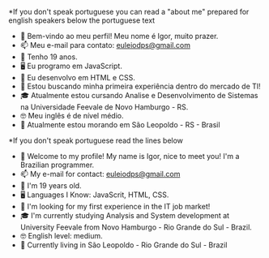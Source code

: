 *If you don't speak portuguese you can read a "about me" prepared for english speakers below the portuguese text

- 👋 Bem-vindo ao meu perfil! Meu nome é Igor, muito prazer.
- 📫 Meu e-mail para contato: euleiodps@gmail.com
- 🧑 Tenho 19 anos.
- 🖥️ Eu programo em JavaScript.
- 🌱 Eu desenvolvo em HTML e CSS.
- 🔎 Estou buscando minha primeira experiência dentro do mercado de TI!
- 🎓 Atualmente estou cursando Analise e Desenvolvimento de Sistemas na Universidade Feevale de Novo Hamburgo - RS.
- 🤓 Meu inglês é de nível médio.
- 📌 Atualmente estou morando em São Leopoldo - RS - Brasil

*If you don't speak portuguese read the lines below

- 👋 Welcome to my profile! My name is Igor, nice to meet you! I'm a Brazilian programmer.
- 📫 My e-mail for contact: euleiodps@gmail.com
- 🧑 I'm 19 years old.
- 🖥️ Languages I Know: JavaScrit, HTML, CSS.
- 🔎 I'm looking for my first experience in the IT job market!
- 🎓 I'm currently studying Analysis and System development at University Feevale from Novo Hamburgo - Rio Grande do Sul - Brazil.
- 🤓 English level: medium.
- 📌 Currently living in São Leopoldo - Rio Grande do Sul - Brazil
